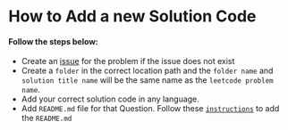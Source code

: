 # How to Add a new Solution Code
 #### Follow the steps below:
 * Create an [issue](https://github.com/md-shamim-ahmad/LeetCode-Problem-Solution/issues) for the problem if the issue does not exist
 * Create a ```folder``` in the correct location path and the ```folder name``` and ```solution title name``` will be the same name as the ```leetcode problem name```.
 * Add your correct solution code in any language.
 * Add ```README.md``` file for that Question. Follow these [```instructions```](https://github.com/Md-Shamim-Ahmmed/LeetCode-Problem-Solution/blob/main/Contribution%20Guidlines/How%20to%20Add%20LeetCode%20Question.md) to add the ```README.md``` 
